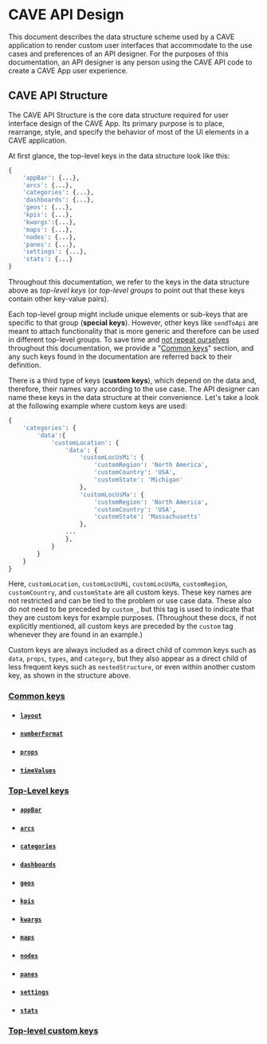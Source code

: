 # CAVE API Design
This document describes the data structure scheme used by a CAVE application to render custom user interfaces that accommodate to the use cases and preferences of an API designer. For the purposes of this documentation, an API designer is any person using the CAVE API code to create a CAVE App user experience.

## CAVE API Structure
The CAVE API Structure is the core data structure required for user interface design of the CAVE App. Its primary purpose is to place, rearrange, style, and specify the behavior of most of the UI elements in a CAVE application.

At first glance, the top-level keys in the data structure look like this:
```py
{
    'appBar': {...},
    'arcs': {...},
    'categories': {...},
    'dashboards': {...},
    'geos': {...},
    'kpis': {...},
    'kwargs':{...},
    'maps': {...},
    'nodes': {...},
    'panes': {...},
    'settings': {...},
    'stats': {...}
}
```
Throughout this documentation, we refer to the keys in the data structure above as _top-level keys_ (or _top-level groups_ to point out that these keys contain other key-value pairs).

Each top-level group might include unique elements or sub-keys that are specific to that group (**special keys**). However, other keys like `sendToApi` are meant to attach functionality that is more generic and therefore can be used in different top-level groups. To save time and [not repeat ourselves](https://en.wikipedia.org/wiki/Don%27t_repeat_yourself) throughout this documentation, we provide a "[Common keys](#common-keys)" section, and any such keys found in the documentation are referred back to their definition.

There is a third type of keys (**custom keys**), which depend on the data and, therefore, their names vary according to the use case. The API designer can name these keys in the data structure at their convenience. Let's take a look at the following example where custom keys are used:
```py
{
    'categories': {
        'data':{
            'customLocation': {
                'data': {
                    'customLocUsMi': {
                        'customRegion': 'North America',
                        'customCountry': 'USA',
                        'customState': 'Michigan'
                    },
                    'customLocUsMa': {
                        'customRegion': 'North America',
                        'customCountry': 'USA',
                        'customState': 'Massachusetts'
                    },
                ...
                },
            }
        }
    }
}
```

Here, `customLocation`, `customLocUsMi`, `customLocUsMa`, `customRegion`, `customCountry`, and `customState` are all custom keys. These key names are not restricted and can be tied to the problem or use case data. These also do not need to be preceded by `custom_`, but this tag is used to indicate that they are custom keys for example purposes. (Throughout these docs, if not explicitly mentioned, all custom keys are preceded by the `custom` tag whenever they are found in an example.)

Custom keys are always included as a direct child of common keys such as `data`, `props`, `types`, and `category`, but they also appear as a direct child of less frequent keys such as `nestedStructure`, or even within another custom key, as shown in the structure above.

### [Common keys](docs/common_keys/common_keys.md)

- #### [`layout`](docs/common_keys/layout.md)

- #### [`numberFormat`](docs/common_keys/number_format.md)

- #### [`props`](docs/common_keys/props.md)

- #### [`timeValues`](docs/common_keys/time_value.md)


### [Top-Level keys](docs/all_keys/top_level_keys.md)

- #### [`appBar`](docs/all_keys/app_bar.md)

- #### [`arcs`](docs/all_keys/arcs.md)

- #### [`categories`](docs/all_keys/categories.md)

- #### [`dashboards`](docs/all_keys/dashboards.md)

- #### [`geos`](docs/all_keys/geos.md)

- #### [`kpis`](docs/all_keys/kpis.md)

- #### [`kwargs`](docs/all_keys/kwargs.md)

- #### [`maps`](docs/all_keys/maps.md)

- #### [`nodes`](docs/all_keys/nodes.md)

- #### [`panes`](docs/all_keys/panes.md)

- #### [`settings`](docs/all_keys/settings.md)

- #### [`stats`](docs/all_keys/stats.md)


### [Top-level custom keys](docs/custom_keys.md)
